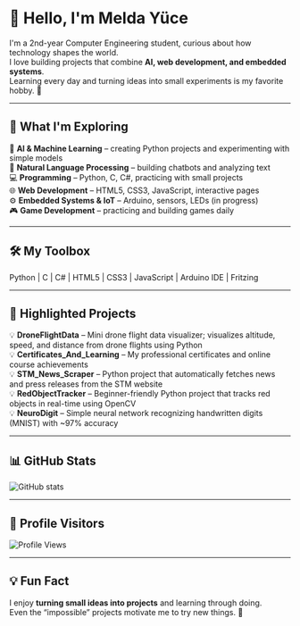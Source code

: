 # 👋 Hello, I'm Melda Yüce

I'm a 2nd-year Computer Engineering student, curious about how technology shapes the world.  
I love building projects that combine **AI, web development, and embedded systems**.  
Learning every day and turning ideas into small experiments is my favorite hobby. 🚀

---

## 📖 What I'm Exploring
🤖 **AI & Machine Learning** – creating Python projects and experimenting with simple models  
📝 **Natural Language Processing** – building chatbots and analyzing text  
💻 **Programming** – Python, C, C#, practicing with small projects  
🌐 **Web Development** – HTML5, CSS3, JavaScript, interactive pages  
⚙️ **Embedded Systems & IoT** – Arduino, sensors, LEDs (in progress)  
🎮 **Game Development** – practicing and building games daily

---

## 🛠️ My Toolbox
Python | C | C# | HTML5 | CSS3 | JavaScript | Arduino IDE | Fritzing  

---

## 🌟 Highlighted Projects
💡 **DroneFlightData** – Mini drone flight data visualizer; visualizes altitude, speed, and distance from drone flights using Python  
💡 **Certificates_And_Learning** – My professional certificates and online course achievements  
💡 **STM_News_Scraper** – Python project that automatically fetches news and press releases from the STM website  
💡 **RedObjectTracker** – Beginner-friendly Python project that tracks red objects in real-time using OpenCV  
💡 **NeuroDigit** – Simple neural network recognizing handwritten digits (MNIST) with ~97% accuracy

---

## 📊 GitHub Stats
![GitHub stats](https://github-readme-stats.vercel.app/api?username=MeldaYuceee&show_icons=true&theme=radical)

---

## 👀 Profile Visitors
![Profile Views](https://komarev.com/ghpvc/?username=Melda-Yuce&color=blue)

---

## 💡 Fun Fact
I enjoy **turning small ideas into projects** and learning through doing.  
Even the “impossible” projects motivate me to try new things. 🌟
